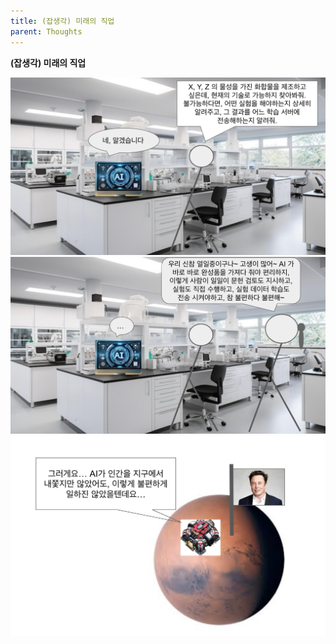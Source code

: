 ```yaml
---
title: (잡생각) 미래의 직업
parent: Thoughts
---
```


**(잡생각) 미래의 직업**

<img src="/data/thought/futurejobs/1.png" width="800" />

<img src="/data/thought/futurejobs/2.png" width="800" />

<img src="/data/thought/futurejobs/3.png" width="800" />